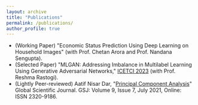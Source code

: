 ```yaml
---
layout: archive
title: "Publications"
permalink: /publications/
author_profile: true
---
```



<ul>
  <li>(Working Paper) "Economic Status Prediction Using Deep Learning on Household Images" (with Prof. Chetan Arora and Prof. Nandana Sengupta).</li>
  <li>(Selected Paper) "MLGAN: Addressing Imbalance in Multilabel Learning Using Generative Adversarial Networks," <a href="https://www.ietcint.com/">ICETCI 2023</a> (with Prof. Reshma Rastogi).</li>
  <li>(Lightly Peer-reviewed) Aatif Nisar Dar, "<a href="https://www.globalscientificjournal.com/researchpaper/Principal_Component_Analysis.pdf">Principal Component Analysis</a>" Global Scientific Journal. GSJ: Volume 9, Issue 7, July 2021, Online: ISSN 2320-9186.</li>
</ul>



